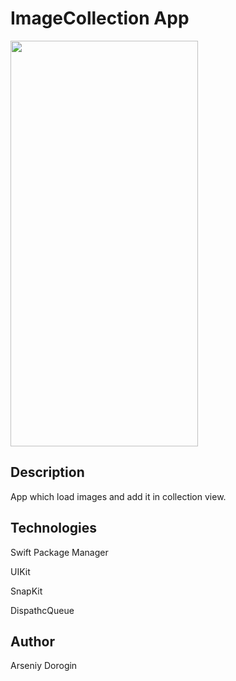 # ImageCollection App

<img src="https://github.com/arseniydor/ImageCollectionView/blob/main/Images/image1.png" width="300" height="649">

## Description

App which load images and add it in collection view.

## Technologies 

Swift Package Manager

UIKit

SnapKit

DispathcQueue

## Author

Arseniy Dorogin

